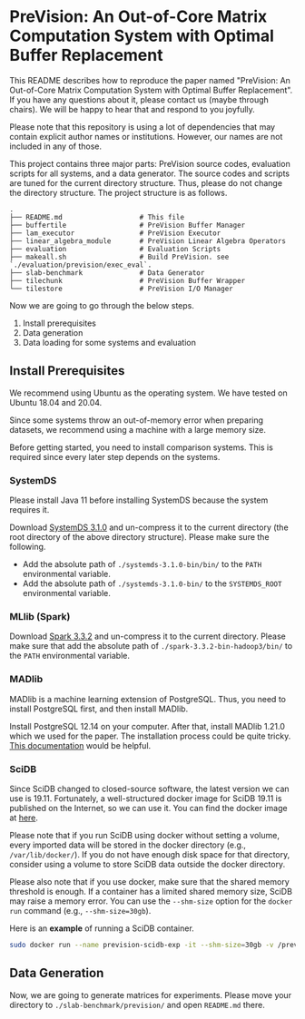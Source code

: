 # PreVision: An Out-of-Core Matrix Computation System with Optimal Buffer Replacement

This README describes how to reproduce the paper named "PreVision: An Out-of-Core Matrix Computation System with Optimal Buffer Replacement".
If you have any questions about it, please contact us (maybe through chairs).
We will be happy to hear that and respond to you joyfully.

Please note that this repository is using a lot of dependencies that may contain explicit author names or institutions.
However, our names are not included in any of those.

This project contains three major parts: PreVision source codes, evaluation scripts for all systems, and a data generator.
The source codes and scripts are tuned for the current directory structure.
Thus, please do not change the directory structure.
The project structure is as follows.

```
.
├── README.md                   # This file
├── buffertile                  # PreVision Buffer Manager
├── lam_executor                # PreVision Executor
├── linear_algebra_module       # PreVision Linear Algebra Operators
├── evaluation                  # Evaluation Scripts
├── makeall.sh                  # Build PreVision. see `./evaluation/prevision/exec_eval`.
├── slab-benchmark              # Data Generator
├── tilechunk                   # PreVision Buffer Wrapper
└── tilestore                   # PreVision I/O Manager
```

Now we are going to go through the below steps.
1. Install prerequisites 
2. Data generation
3. Data loading for some systems and evaluation

## Install Prerequisites

We recommend using Ubuntu as the operating system.
We have tested on Ubuntu 18.04 and 20.04.

Since some systems throw an out-of-memory error when preparing datasets, we recommend using a machine with a large memory size.

Before getting started, you need to install comparison systems.
This is required since every later step depends on the systems.

### SystemDS

Please install Java 11 before installing SystemDS because the system requires it.

Download [SystemDS 3.1.0](https://www.apache.org/dyn/closer.lua/systemds/3.1.0/systemds-3.1.0-bin.tgz) and un-compress it to the current directory (the root directory of the above directory structure).
Please make sure the following.

- Add the absolute path of `./systemds-3.1.0-bin/bin/` to the `PATH` environmental variable.
- Add the absolute path of `./systemds-3.1.0-bin/` to the `SYSTEMDS_ROOT` environmental variable.

### MLlib (Spark)

Download [Spark 3.3.2](https://www.apache.org/dyn/closer.lua/spark/spark-3.3.2/spark-3.3.2-bin-hadoop3.tgz) and un-compress it to the current directory.
Please make sure that add the absolute path of `./spark-3.3.2-bin-hadoop3/bin/` to the `PATH` environmental variable.

### MADlib

MADlib is a machine learning extension of PostgreSQL.
Thus, you need to install PostgreSQL first, and then install MADlib.

Install PostgreSQL 12.14 on your computer.
After that, install MADlib 1.21.0 which we used for the paper.
The installation process could be quite tricky.
[This documentation](https://cwiki.apache.org/confluence/display/MADLIB/Installation+Guide) would be helpful.

### SciDB

Since SciDB changed to closed-source software, the latest version we can use is 19.11.
Fortunately, a well-structured docker image for SciDB 19.11 is published on the Internet, so we can use it.
You can find the docker image at [here](https://hub.docker.com/r/rvernica/scidb/tags).

Please note that if you run SciDB using docker without setting a volume, every imported data will be stored in the docker directory (e.g., `/var/lib/docker/`).
If you do not have enough disk space for that directory, consider using a volume to store SciDB data outside the docker directory. 

Please also note that if you use docker, make sure that the shared memory threshold is enough.
If a container has a limited shared memory size, SciDB may raise a memory error.
You can use the `--shm-size` option for the `docker run` command (e.g., `--shm-size=30gb`).

Here is an **example** of running a SciDB container.
```bash
sudo docker run --name prevision-scidb-exp -it --shm-size=30gb -v /prevision/slab-benchmark/prevision:/prevision -v /prevision/evaluation/scidb/dbpath:/dbpath rvernica/scidb:19.11
```

## Data Generation

Now, we are going to generate matrices for experiments.
Please move your directory to `./slab-benchmark/prevision/` and open `README.md` there.
